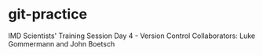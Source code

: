 # git-practice
IMD Scientists' Training Session Day 4 - Version Control
Collaborators: Luke Gommermann and John Boetsch
